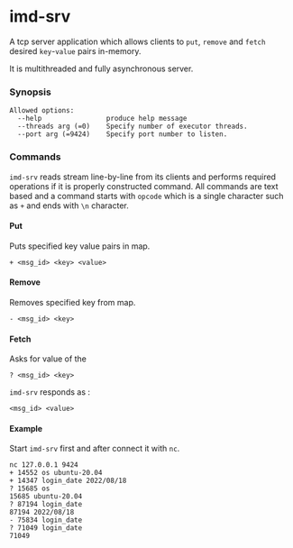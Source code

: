 # imd-srv
A tcp server application which allows clients to `put`, `remove` and `fetch` desired `key`-`value` pairs in-memory.

It is multithreaded and fully asynchronous server.

### Synopsis
```console
Allowed options:
  --help                produce help message
  --threads arg (=0)    Specify number of executor threads.
  --port arg (=9424)    Specify port number to listen.
```

### Commands
`imd-srv` reads stream line-by-line from its clients and performs required operations if it is properly constructed command.
All commands are text based and a command starts with `opcode` which is a single character such as `+` and ends with `\n` character.

#### Put
Puts specified key value pairs in map.
```console
+ <msg_id> <key> <value>
```

#### Remove
Removes specified key from map.

``` console
- <msg_id> <key>
````

#### Fetch
Asks for value of the <key>

```console
? <msg_id> <key>
```

`imd-srv` responds as :
``` console
<msg_id> <value>
```

#### Example
Start `imd-srv` first and after connect it with `nc`.

``` console
nc 127.0.0.1 9424
+ 14552 os ubuntu-20.04
+ 14347 login_date 2022/08/18
? 15685 os
15685 ubuntu-20.04
? 87194 login_date
87194 2022/08/18
- 75834 login_date
? 71049 login_date
71049
```
